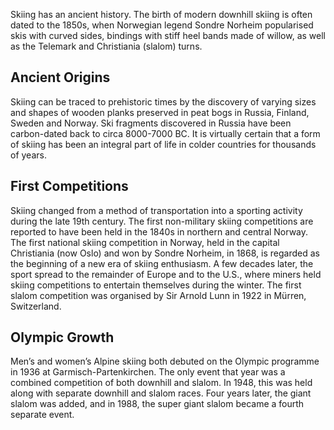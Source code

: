 Skiing has an ancient history. The birth of modern downhill skiing is often dated to the 1850s, when Norwegian legend Sondre Norheim popularised skis with curved sides, bindings with stiff heel bands made of willow, as well as the Telemark and Christiania (slalom) turns.

## Ancient Origins

Skiing can be traced to prehistoric times by the discovery of varying sizes and shapes of wooden planks preserved in peat bogs in Russia, Finland, Sweden and Norway. Ski fragments discovered in Russia have been carbon-dated back to circa 8000-7000 BC. It is virtually certain that a form of skiing has been an integral part of life in colder countries for thousands of years.

## First Competitions

Skiing changed from a method of transportation into a sporting activity during the late 19th century. The first non-military skiing competitions are reported to have been held in the 1840s in northern and central Norway. The first national skiing competition in Norway, held in the capital Christiania (now Oslo) and won by Sondre Norheim, in 1868, is regarded as the beginning of a new era of skiing enthusiasm. A few decades later, the sport spread to the remainder of Europe and to the U.S., where miners held skiing competitions to entertain themselves during the winter. The first slalom competition was organised by Sir Arnold Lunn in 1922 in Mürren, Switzerland.

## Olympic Growth

Men’s and women’s Alpine skiing both debuted on the Olympic programme in 1936 at Garmisch-Partenkirchen. The only event that year was a combined competition of both downhill and slalom. In 1948, this was held along with separate downhill and slalom races. Four years later, the giant slalom was added, and in 1988, the super giant slalom became a fourth separate event.